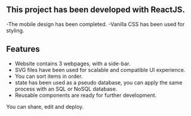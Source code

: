 ## This project has been developed with ReactJS.
-The mobile design has been completed.
-Vanilla CSS has been used for styling.
## Features
- Website contains 3 webpages, with a side-bar.
- SVG files have been used for scalable and compatible UI experience.
- You can sort items in order.
- state has been used as a pseudo database, you can apply the same process with an SQL or NoSQL database.
- Reusable components are ready for further development.

You can share, edit and deploy.
